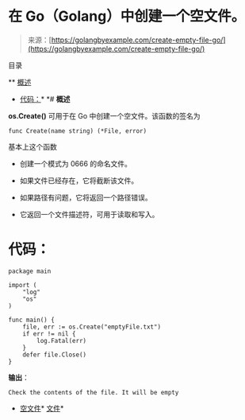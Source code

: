 <!--yml

category: 未分类

date: 2024-10-13 06:09:20

-->

# 在 Go（Golang）中创建一个空文件。

> 来源：[https://golangbyexample.com/create-empty-file-go/](https://golangbyexample.com/create-empty-file-go/)

目录

**   [概述](#Overview "概述")

+   [代码：](#Code "代码：")*  *# **概述**

**os.Create()** 可用于在 Go 中创建一个空文件。该函数的签名为

```
func Create(name string) (*File, error) 
```

基本上这个函数

+   创建一个模式为 0666 的命名文件。

+   如果文件已经存在，它将截断该文件。

+   如果路径有问题，它将返回一个路径错误。

+   它返回一个文件描述符，可用于读取和写入。

# **代码：**

```
package main

import (
    "log"
    "os"
)

func main() {
    file, err := os.Create("emptyFile.txt")
    if err != nil {
        log.Fatal(err)
    }
    defer file.Close()
}
```

**输出**：

```
Check the contents of the file. It will be empty
```

+   [空文件](https://golangbyexample.com/tag/empty/)*   [文件](https://golangbyexample.com/tag/file/)*
